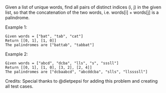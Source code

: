 Given a list of unique words, find all pairs of distinct indices (i, j) in the given list, so that the concatenation of the two words, i.e. words[i] + words[j] is a palindrome.

Example 1:

~~~
Given words = ["bat", "tab", "cat"]
Return [[0, 1], [1, 0]]
The palindromes are ["battab", "tabbat"]
~~~

Example 2:

~~~
Given words = ["abcd", "dcba", "lls", "s", "sssll"]
Return [[0, 1], [1, 0], [3, 2], [2, 4]]
The palindromes are ["dcbaabcd", "abcddcba", "slls", "llssssll"]
~~~

Credits:
Special thanks to @dietpepsi for adding this problem and creating all test cases.
